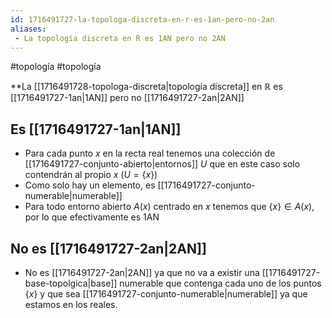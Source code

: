 ```yaml
---
id: 1716491727-la-topologa-discreta-en-r-es-1an-pero-no-2an
aliases:
 - La topología discreta en R es 1AN pero no 2AN
---
```


#topología #topología 

**La [[1716491728-topologa-discreta|topología discreta]] en $\mathbb{R}$ es [[1716491727-1an|1AN]] pero no [[1716491727-2an|2AN]]

## Es [[1716491727-1an|1AN]]

- Para cada punto $x$ en la recta real tenemos una colección de [[1716491727-conjunto-abierto|entornos]] $U$ que en este caso solo contendrán al propio $x$ ($U = \{x\})$
- Como solo hay un elemento, es [[1716491727-conjunto-numerable|numerable]]
- Para todo entorno abierto $A(x)$ centrado en $x$ tenemos que $\{x\} \in A(x)$, por lo que efectivamente es 1AN

## No es [[1716491727-2an|2AN]]

- No es [[1716491727-2an|2AN]] ya que no va a existir una [[1716491727-base-topolgica|base]] numerable que contenga cada uno de los puntos $\{x\}$ y que sea [[1716491727-conjunto-numerable|numerable]] ya que estamos en los reales.



